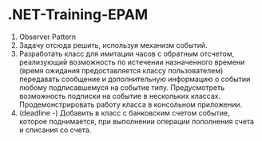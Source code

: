 # .NET-Training-EPAM

1. Observer Pattern
2. Задачу отсюда решить, используя механизм событий.
3. Разработать класс для имитации часов с обратным отсчетом, реализующий возможность по истечении назначенного времени (время ожидания предоставляется классу пользователем) передавать сообщение и дополнительную информацию о событии любому подписавшемуся на событие типу. Предусмотреть возможность подписки на событие в нескольких классах. Продемонстрировать работу класса в консольном приложении.
4. (deadline -) Добавить в класс с банковским счетом событие, которое поднимается, при выполнении операции пополнения счета и списания со счета.